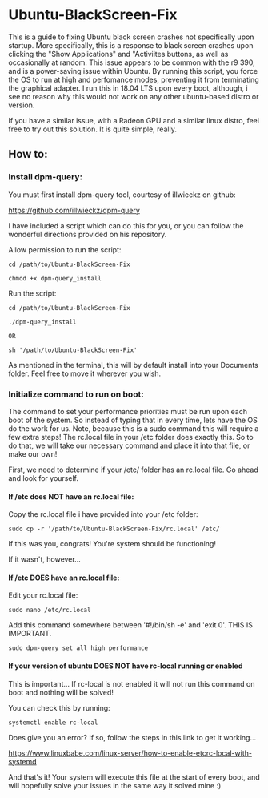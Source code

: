 # Ubuntu-BlackScreen-Fix

This is a guide to fixing Ubuntu black screen crashes not specifically upon startup. More specifically, this is a response to black screen crashes upon clicking the "Show Applications" and "Activiites buttons, as well as occasionally at random. This issue appears to be common with the r9 390, and is a power-saving issue within Ubuntu. By running this script, you force the OS to run at high and perfomance modes, preventing it from terminating the graphical adapter. I run this in 18.04 LTS upon every boot, although, i see no reason why this would not work on any other ubuntu-based distro or version.

If you have a similar issue, with a Radeon GPU and a similar linux distro, feel free to try out this solution. It is quite simple, really.

## How to: 

### Install dpm-query: 

You must first install dpm-query tool, courtesy of illwieckz on github: 

https://github.com/illwieckz/dpm-query

I have included a script which can do this for you, or you can follow the wonderful directions provided on his repository.

Allow permission to run the script: 
```
cd /path/to/Ubuntu-BlackScreen-Fix

chmod +x dpm-query_install
```

Run the script:
```
cd /path/to/Ubuntu-BlackScreen-Fix

./dpm-query_install

OR

sh '/path/to/Ubuntu-BlackScreen-Fix'
```

As mentioned in the terminal, this will by default install  into your Documents folder. Feel free to move it wherever you wish.

### Initialize command to run on boot: 

The command to set your performance priorities must be run upon each boot of the system. So instead of typing that in every time, lets have the OS do the work for us. Note, because this is a sudo command this will require a few extra steps! The rc.local file in your /etc folder does exactly this. So to do that, we will take our necessary command and place it into that file, or make our own!

First, we need to determine if your /etc/ folder has an rc.local file. Go ahead and look for yourself.

#### If /etc does NOT have an rc.local file: 

Copy the rc.local file i have provided into your /etc folder:
```
sudo cp -r '/path/to/Ubuntu-BlackScreen-Fix/rc.local' /etc/
```

If this was you, congrats! You're system should be functioning!

If it wasn't, however...

#### If /etc DOES have an rc.local file: 

Edit your rc.local file:
```
sudo nano /etc/rc.local
```

Add this command somewhere between '#!/bin/sh -e' and 'exit 0'. THIS IS IMPORTANT.
```
sudo dpm-query set all high performance
```
#### If your version of ubuntu DOES NOT have rc-local running or enabled
This is important... If rc-local is not enabled it will not run this command on boot and nothing will be solved!

You can check this by running:
```
systemctl enable rc-local
```
Does give you an error? If so, follow the steps in this link to get it working...

https://www.linuxbabe.com/linux-server/how-to-enable-etcrc-local-with-systemd

And that's it! Your system will execute this file at the start of every boot, and will hopefully solve your issues in the same way it solved mine :)



